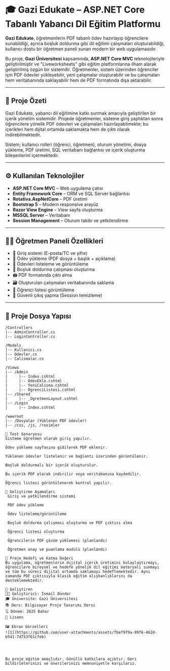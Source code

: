 # 🎓 Gazi Edukate – ASP.NET Core Tabanlı Yabancı Dil Eğitim Platformu

**Gazi Edukate**, öğretmenlerin PDF tabanlı ödev hazırlayıp öğrencilere sunabildiği, ayrıca boşluk doldurma gibi dil eğitimi çalışmaları oluşturabildiği, kullanıcı dostu bir öğretmen paneli sunan modern bir web uygulamasıdır. 

Bu proje, **Gazi Üniversitesi** kapsamında, **ASP.NET Core MVC** teknolojileriyle geliştirilmiştir ve "Liveworksheets" gibi eğitim platformlarına ilham alarak geliştirilmiş özgün bir sistemdir. Öğretmenler, sistem üzerinden öğrenciler için PDF ödevler yükleyebilir, yeni çalışmalar oluşturabilir ve bu çalışmaları hem veritabanında saklayabilir hem de PDF formatında dışa aktarabilir.

---

## 🚀 Proje Özeti

Gazi Edukate, yabancı dil eğitimine katkı sunmak amacıyla geliştirilen bir içerik yönetim sistemidir. Projede öğretmenler, sisteme giriş yaptıktan sonra öğrencilere yönelik PDF ödevleri ve çalışmaları hazırlayabilmekte; bu içerikleri hem dijital ortamda saklamakta hem de çıktı olarak indirebilmektedir.

Sistem; kullanıcı rolleri (öğrenci, öğretmen), oturum yönetimi, dosya yükleme, PDF üretimi, SQL veritabanı bağlantısı ve içerik oluşturma bileşenlerini içermektedir.

---

## ⚙️ Kullanılan Teknolojiler

- **ASP.NET Core MVC** – Web uygulama çatısı
- **Entity Framework Core** – ORM ve SQL Server bağlantısı
- **Rotativa.AspNetCore** – PDF üretimi
- **Bootstrap 5** – Modern responsive arayüz
- **Razor View Engine** – View sayfa oluşturma
- **MSSQL Server** – Veritabanı
- **Session Management** – Oturum takibi ve yetkilendirme

---

## 👨‍🏫 Öğretmen Paneli Özellikleri

- 🔐 Giriş sistemi (E-posta/TC ve şifre)
- 📄 Ödev yükleme (PDF dosya + başlık + açıklama)
- 📁 Ödevleri listeleme ve görüntüleme
- 🧠 Boşluk doldurma çalışması oluşturma
- 🖨️ PDF formatında çıktı alma
- 🗃️ Oluşturulan çalışmaları veritabanında saklama
- 👥 Öğrenci listesi görüntüleme
- 🚪 Güvenli çıkış yapma (Session temizleme)

---

## 🧩 Proje Dosya Yapısı

```plaintext
/Controllers
|-- AdminController.cs
|-- LoginController.cs

/Models
|-- Kullanici.cs
|-- Odevler.cs
|-- Calismalar.cs

/Views
|-- /Admin
|     |-- Index.cshtml
|     |-- OdevEkle.cshtml
|     |-- YeniCalisma.cshtml
|     |-- OgrenciListesi.cshtml
|-- /Shared
|     |-- _OgretmenLayout.cshtml
|-- /Login
|     |-- Index.cshtml

/wwwroot
|-- /Dosyalar (Yüklenen PDF ödevler)
|-- /css, /js, /resimler

🧪 Test Senaryosu
Sisteme öğretmen olarak giriş yapılır.

Ödev yükleme sayfasına gidilerek PDF eklenir.

Yüklenen ödevler listelenir ve bağlantı üzerinden görüntülenir.

Boşluk doldurmalı bir içerik oluşturulur.

Bu içerik PDF olarak indirilir veya veritabanına kaydedilir.

Öğrenci listesi görüntülenerek kontrol yapılır.

📌 Geliştirme Aşamaları
 Giriş ve yetkilendirme sistemi

 PDF ödev yükleme

 Ödev listeleme/görüntüleme

 Boşluk doldurma çalışması oluşturma ve PDF çıktısı alma

 Öğrenci listesi oluşturma

 Öğrencilerin PDF çözüm yüklemesi (planlandı)

 Öğretmen onay ve puanlama modülü (planlandı)

📎 Proje Hedefi ve Katma Değeri
Bu uygulama, öğretmenlerin dijital içerik üretimini kolaylaştırmayı, öğrencilere bireysel ve hedefe yönelik dil eğitimi materyali sunmayı ve tüm bu süreci dijital ortamda saklamayı hedeflemektedir. Aynı zamanda PDF çıktısıyla klasik eğitim alışkanlıklarını da desteklemektedir.

💬 Geliştiren
👨‍💻 Geliştirici: İsmail Dündar
🎓 Üniversite: Gazi Üniversitesi
📚 Ders: Bilgisayar Proje Tasarımı Dersi
🗓️ Dönem: 2025 Bahar
📝 Lisans

🖼️ Ekran Görselleri
![1](https://github.com/user-attachments/assets/fbef979a-99f6-462d-b541-7d753f61cfeb)




Bu proje eğitim amaçlıdır. Gönüllü katkılara açıktır. Geri bildirimlerinizi ve önerilerinizi memnuniyetle karşılarız.


